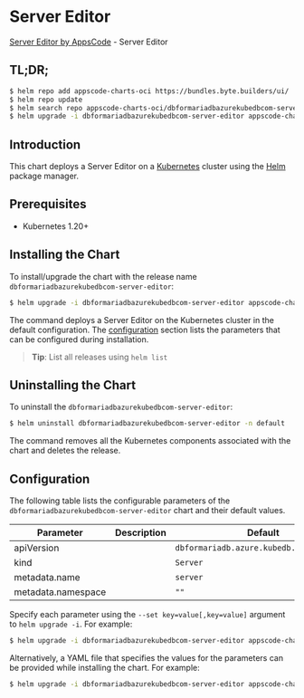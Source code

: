 # Server Editor

[Server Editor by AppsCode](https://appscode.com) - Server Editor

## TL;DR;

```bash
$ helm repo add appscode-charts-oci https://bundles.byte.builders/ui/
$ helm repo update
$ helm search repo appscode-charts-oci/dbformariadbazurekubedbcom-server-editor --version=v0.12.0
$ helm upgrade -i dbformariadbazurekubedbcom-server-editor appscode-charts-oci/dbformariadbazurekubedbcom-server-editor -n default --create-namespace --version=v0.12.0
```

## Introduction

This chart deploys a Server Editor on a [Kubernetes](http://kubernetes.io) cluster using the [Helm](https://helm.sh) package manager.

## Prerequisites

- Kubernetes 1.20+

## Installing the Chart

To install/upgrade the chart with the release name `dbformariadbazurekubedbcom-server-editor`:

```bash
$ helm upgrade -i dbformariadbazurekubedbcom-server-editor appscode-charts-oci/dbformariadbazurekubedbcom-server-editor -n default --create-namespace --version=v0.12.0
```

The command deploys a Server Editor on the Kubernetes cluster in the default configuration. The [configuration](#configuration) section lists the parameters that can be configured during installation.

> **Tip**: List all releases using `helm list`

## Uninstalling the Chart

To uninstall the `dbformariadbazurekubedbcom-server-editor`:

```bash
$ helm uninstall dbformariadbazurekubedbcom-server-editor -n default
```

The command removes all the Kubernetes components associated with the chart and deletes the release.

## Configuration

The following table lists the configurable parameters of the `dbformariadbazurekubedbcom-server-editor` chart and their default values.

|     Parameter      | Description |                       Default                       |
|--------------------|-------------|-----------------------------------------------------|
| apiVersion         |             | <code>dbformariadb.azure.kubedb.com/v1alpha1</code> |
| kind               |             | <code>Server</code>                                 |
| metadata.name      |             | <code>server</code>                                 |
| metadata.namespace |             | <code>""</code>                                     |


Specify each parameter using the `--set key=value[,key=value]` argument to `helm upgrade -i`. For example:

```bash
$ helm upgrade -i dbformariadbazurekubedbcom-server-editor appscode-charts-oci/dbformariadbazurekubedbcom-server-editor -n default --create-namespace --version=v0.12.0 --set apiVersion=dbformariadb.azure.kubedb.com/v1alpha1
```

Alternatively, a YAML file that specifies the values for the parameters can be provided while
installing the chart. For example:

```bash
$ helm upgrade -i dbformariadbazurekubedbcom-server-editor appscode-charts-oci/dbformariadbazurekubedbcom-server-editor -n default --create-namespace --version=v0.12.0 --values values.yaml
```
